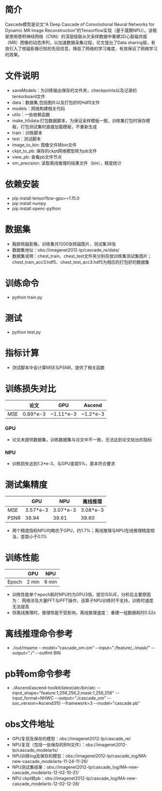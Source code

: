 # 简介
Cascade模型是论文“A Deep Cascade of Convolutional Neural Networks for Dynamic MR Image Reconstruction”的Tensorflow实现（基于晟腾NPU）。该框架使用卷积神经网络（CNN）的深层级联从欠采样数据中重建2D心脏磁共振（MR）图像的动态序列，以加速数据采集过程，论文提出了Data sharing层，有效引入了核磁影像已知的先验信息，降低了网络的学习难度，有效保证了网络学习的效果。
# 文件说明
* saveModels：为训练输出保存的文件夹，checkpoints以及记录的tensorboard文件
* data：数据集,包括图片以及打包好的Hdf5文件
* models：网络构建相关代码
* utils：一些依赖函数
* make_h5data:打包数据脚本，为保证采样模板一致，训练集打包时保存模板，打包测试集时直接加载模板，不重新生成
* train：训练脚本
* test：测试脚本
* image_to_bin: 图像文件转bin文件
* ckpt_to_pb: 保存的ckpt网络模型转为pb文件
* view_pb: 查看pb文件节点
* om_precision: 读取离线推理的结果文件（bin），精度统计
# 依赖安装
* pip install tensorflow-gpu==1.15.0
* pip install numpy
* pip install openc-python
# 数据集
* 胸部核磁影像，训练集共1200张核磁图片，测试集36张
* 数据集地址：obs://imagenet2012-lp/cascade_re/data/
* 数据集说明：chest_train、chest_test文件夹分别存放训练集测试集图片；chest_train_acc3.hdf5、chest_test_acc3.hdf5为相应的打包好的数据集
# 训练命令
* python train.py
# 测试
* python test.py
# 指标计算
* 测试脚本中会计算MSE与PSNR，提供了相关函数
# 训练损失对比
|                | 论文  | GPU       | Ascend   |
|----------------|------|-----------|----------|
| MSE | 0.89*e-3 | ~1.11*e-3 | ~1.2*e-3 |
### GPU
* 论文未提供数据集，训练数据集与论文中不一致，无法达到论文给出的指标
### NPU
* 训练损失达到1.2*e-3，与GPU差距5%，基本符合要求
# 测试集精度
|                |  GPU | NPU  | 离线推理 |
|----------------|------|--------|--------|
| MSE | 3.57*e-3 | 3.07*e-3 | 3.08*e-3  |
| PSNR | 38.94 | 39.61 | 39.60  |
* 两个精度指标NPU均略优于GPU，约1.7%；离线推理与NPU在线推理精度相当，差距小于0.1%
# 训练性能
|                |  GPU | NPU   |
|----------------|------|--------|
| Epoch | 2 min | 6 min |
* 训练性能单个epoch耗时NPU约为GPU3倍，提交ISSUE，分析后主要原因为： 网络涉及大量FFT与IFFT操作，该算子NPU训练时不支持，训练时速度无法提高
* 但离线推理时，推理性能不受影响，离线推理速度： 重建一组数据耗时0.52s
# 离线推理命令参考
* ./out/msame --model="cascade_om.om" --input="./feature/,./mask/" --output="./" --outfmt BIN
# pb转om命令参考
* ./Ascend/ascend-toolkit/latest/atc/bin/atc --input_shape="feature:1,256,256,2;mask:1,256,256" --input_format=NHWC --output="./cascade_om" --soc_version=Ascend310 --framework=3 --model="cascade.pb"
# obs文件地址
* GPU复现及保存的模型：obs://imagenet2012-lp/cascade_re/
* NPU复现（包括一些保存的BIN文件）：obs://imagenet2012-lp/cascade_modelarts/
* NPU训练log及保存的模型：obs://imagenet2012-lp/cascade_log/MA-new-cascade_modelarts-11-24-11-26/
* NPU测试集结果：obs://imagenet2012-lp/cascade_log/MA-new-cascade_modelarts-12-02-10-21/
* NPU ckpt转pb：obs://imagenet2012-lp/cascade_log/MA-new-cascade_modelarts-12-02-12-28/